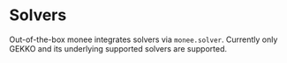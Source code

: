 
# Solvers

Out-of-the-box monee integrates solvers via `monee.solver`. Currently only GEKKO and its underlying supported solvers are supported.

